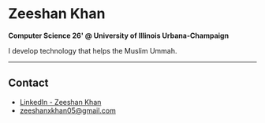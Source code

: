 # Zeeshan Khan

**Computer Science 26' @ University of Illinois Urbana-Champaign**

I develop technology that helps the Muslim Ummah.

---

## Contact

- [LinkedIn - Zeeshan Khan](https://www.linkedin.com/in/zeeshankhan05/)
- [zeeshanxkhan05@gmail.com](mailto:zeeshanxkhan05@gmail.com)

